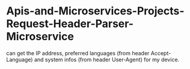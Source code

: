 # Apis-and-Microservices-Projects-Request-Header-Parser-Microservice
 can get the IP address, preferred languages (from header Accept-Language) and system infos (from header User-Agent) for my device.
